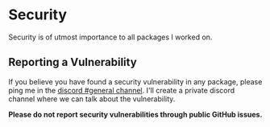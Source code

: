 # Security

Security is of utmost importance to all packages I worked on.

## Reporting a Vulnerability

If you believe you have found a security vulnerability in any package, please ping me in the [discord #general channel](https://discord.gg/RwzcFpN5fv).
I'll create a private discord channel where we can talk about the vulnerability.

**Please do not report security vulnerabilities through public GitHub issues.**
